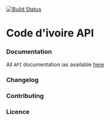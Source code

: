 [![Build Status](https://travis-ci.org/codedivoire/code-ivoire-api.svg?branch=master)](https://travis-ci.org/codedivoire/code-ivoire-api)

# Code d'ivoire API

### Documentation
All `API` documentation ias available [here](.documentation/doc.md)

### Changelog

### Contributing

### Licence

